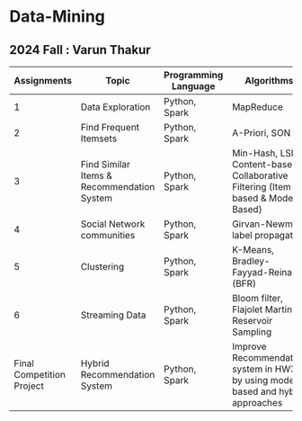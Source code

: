 # Data-Mining


## 2024 Fall : Varun Thakur

| Assignments               | Topic                           | Programming Language | Algorithms                                                  |
|---------------------------|---------------------------------|----------------------|-------------------------------------------------------------|
| 1                         | Data Exploration                | Python, Spark        | MapReduce                                                   |
| 2                         | Find Frequent Itemsets          | Python, Spark        | A-Priori, SON                                          |
| 3                         | Find Similar Items & Recommendation System | Python, Spark | Min-Hash, LSH; Content-based, Collaborative Filtering (Item-based & Model-Based) |
| 4                         | Social Network communities      | Python, Spark        | Girvan-Newman, label propagation                            |
| 5                         | Clustering                      | Python, Spark        | K-Means, Bradley-Fayyad-Reina (BFR)                         |
| 6                         | Streaming Data                  | Python, Spark        | Bloom filter, Flajolet Martin, Reservoir Sampling           |
| Final Competition Project | Hybrid Recommendation System    | Python, Spark        | Improve Recommendation system in HW3 by using model-based and hybrid approaches |
